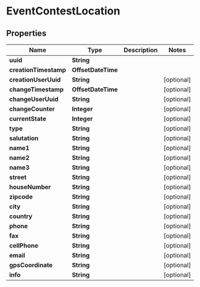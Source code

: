 

# EventContestLocation


## Properties

Name | Type | Description | Notes
------------ | ------------- | ------------- | -------------
**uuid** | **String** |  | 
**creationTimestamp** | **OffsetDateTime** |  | 
**creationUserUuid** | **String** |  |  [optional]
**changeTimestamp** | **OffsetDateTime** |  |  [optional]
**changeUserUuid** | **String** |  |  [optional]
**changeCounter** | **Integer** |  |  [optional]
**currentState** | **Integer** |  |  [optional]
**type** | **String** |  |  [optional]
**salutation** | **String** |  |  [optional]
**name1** | **String** |  |  [optional]
**name2** | **String** |  |  [optional]
**name3** | **String** |  |  [optional]
**street** | **String** |  |  [optional]
**houseNumber** | **String** |  |  [optional]
**zipcode** | **String** |  |  [optional]
**city** | **String** |  |  [optional]
**country** | **String** |  |  [optional]
**phone** | **String** |  |  [optional]
**fax** | **String** |  |  [optional]
**cellPhone** | **String** |  |  [optional]
**email** | **String** |  |  [optional]
**gpsCoordinate** | **String** |  |  [optional]
**info** | **String** |  |  [optional]



